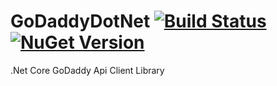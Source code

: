 # GoDaddyDotNet [![Build Status](https://travis-ci.org/bayological/GoDaddyDotNet.svg?branch=master)](https://travis-ci.org/bayological/GoDaddyDotNet)[![NuGet Version](https://badge.fury.io/nu/GoDaddyDotNet.svg)](https://badge.fury.io/nu/GoDaddyDotNet)
.Net Core GoDaddy Api Client Library
